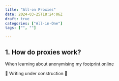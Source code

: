 ```yaml
---
title: "All-on Proxies"
date: 2024-03-25T18:24:06Z
draft: true
categories: ["All-in-One"]
tags: ["", ""]

---
```


## 1. How do proxies work?
When learning about anonymising my [footprint online](../../posts/part-2-reconnaissance-and-footprint/)

🚧 Writing under construction 🚧